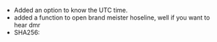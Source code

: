 - Added an option to know the UTC time.
- added a function to open brand meister hoseline, well if you want to hear dmr
- SHA256: 